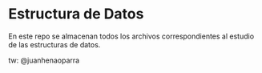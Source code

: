 # Estructura de Datos

En este repo se almacenan todos los archivos correspondientes al estudio de las estructuras de datos.

tw: @juanhenaoparra
